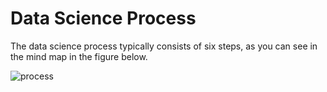 # Data Science Process
The data science process typically consists of six steps, as you can see in the mind map in the figure below.

![process](https://learning.oreilly.com/library/view/introducing-data-science/9781633430037/01fig05.jpg)

